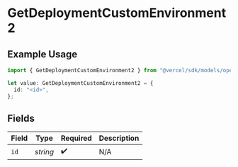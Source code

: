 # GetDeploymentCustomEnvironment2

## Example Usage

```typescript
import { GetDeploymentCustomEnvironment2 } from "@vercel/sdk/models/operations/getdeployment.js";

let value: GetDeploymentCustomEnvironment2 = {
  id: "<id>",
};
```

## Fields

| Field              | Type               | Required           | Description        |
| ------------------ | ------------------ | ------------------ | ------------------ |
| `id`               | *string*           | :heavy_check_mark: | N/A                |